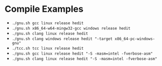 # Compile Examples
* `./gnu.sh gcc linux release hedit`
* `./gnu.sh x86_64-w64-mingw32-gcc windows release hedit`
* `./gnu.sh clang linux release hedit`
* `./gnu.sh clang windows release hedit "-target x86_64-pc-windows-gnu"`
* `./tcc.sh tcc linux release hedit`
* `./gnu.sh gcc linux release hedit "-S -masm=intel -fverbose-asm"`
* `./gnu.sh clang linux release hedit "-S -masm=intel -fverbose-asm"`